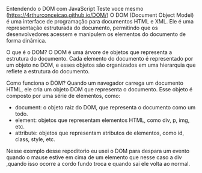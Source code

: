 Entendendo o DOM com JavaScript
Teste voce mesmo (https://4rthurconceicao.github.io/DOM/)
O DOM (Document Object Model) é uma interface de programação para documentos HTML e XML. Ele é uma representação 
estruturada do documento, permitindo que os desenvolvedores 
acessem e manipulem os elementos do documento de forma dinâmica.

O que é o DOM?
O DOM é uma árvore de objetos que representa a estrutura do documento. Cada elemento do documento é representado por 
um objeto no DOM, e esses objetos são organizados em 
uma hierarquia que reflete a estrutura do documento.

Como funciona o DOM?
Quando um navegador carrega um documento HTML, ele cria um objeto DOM que representa o documento. Esse objeto é composto por uma série de elementos, como:

- document: o objeto raiz do DOM, que representa o documento como um todo.
- element: objetos que representam elementos HTML, como div, p, img, etc.
- attribute: objetos que representam atributos de elementos, como id, class, style, etc.


Nesse exemplo desse repoditorio eu usei o DOM para despara um evento quando o mause estive em cima de um elemento que nesse caso a div ,quando isso ocorre a cordo fundo
troca e quando sai ele volta ao normal.
